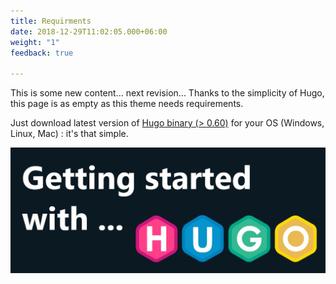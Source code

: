 ```yaml
---
title: Requirments
date: 2018-12-29T11:02:05.000+06:00
weight: "1"
feedback: true

---
```

This is some new content... next revision... Thanks to the simplicity of Hugo, this page is as empty as this theme needs requirements.

Just download latest version of [Hugo binary (> 0.60)](https://gohugo.io/getting-started/installing/) for your OS (Windows, Linux, Mac) : it's that simple.

![image example](hugo.jpg "image")